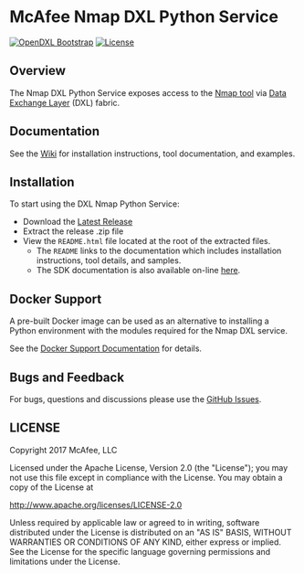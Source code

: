 # McAfee Nmap DXL Python Service
[![OpenDXL Bootstrap](https://img.shields.io/badge/Built%20With-OpenDXL%20Bootstrap-blue.svg)](https://github.com/opendxl/opendxl-bootstrap-python)
[![License](https://img.shields.io/badge/License-Apache%202.0-blue.svg)](https://opensource.org/licenses/Apache-2.0)

## Overview

The Nmap DXL Python Service exposes access to the [Nmap tool](https://nmap.org)
via  [Data Exchange Layer](http://www.mcafee.com/us/solutions/data-exchange-layer.aspx) (DXL) fabric.

## Documentation

See the [Wiki](https://github-lvs.corpzone.internalzone.com/detect/opendxl-nmap-service-python/wiki) for installation instructions, tool documentation, and examples.

## Installation

To start using the DXL Nmap Python Service:

* Download the [Latest Release](https://github-lvs.corpzone.internalzone.com/detect/opendxl-nmap-service-python/releases)
* Extract the release .zip file
* View the `README.html` file located at the root of the extracted files.
  * The `README` links to the documentation which includes installation instructions, tool details, and samples.
  * The SDK documentation is also available on-line [here](https://github-lvs.corpzone.internalzone.com/detect/opendxl-nmap-service-python/pydoc).

## Docker Support

A pre-built Docker image can be used as an alternative to installing a Python environment with the
modules required for the Nmap DXL service.

See the [Docker Support Documentation](https://github-lvs.corpzone.internalzone.com/detect/opendxl-nmap-service-python/pydoc/docker.html) for details.

## Bugs and Feedback

For bugs, questions and discussions please use the [GitHub Issues](https://github-lvs.corpzone.internalzone.com/detect/opendxl-nmap-service-python/issues).

## LICENSE

Copyright 2017 McAfee, LLC

Licensed under the Apache License, Version 2.0 (the "License"); you may not use this file except in compliance with the License. You may obtain a copy of the License at

http://www.apache.org/licenses/LICENSE-2.0

Unless required by applicable law or agreed to in writing, software distributed under the License is distributed on an "AS IS" BASIS, WITHOUT WARRANTIES OR CONDITIONS OF ANY KIND, either express or implied. See the License for the specific language governing permissions and limitations under the License.
